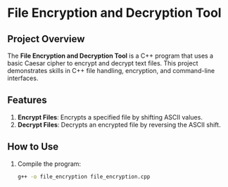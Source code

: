# File Encryption and Decryption Tool

## Project Overview
The **File Encryption and Decryption Tool** is a C++ program that uses a basic Caesar cipher to encrypt and decrypt text files. This project demonstrates skills in C++ file handling, encryption, and command-line interfaces.

## Features
1. **Encrypt Files**: Encrypts a specified file by shifting ASCII values.
2. **Decrypt Files**: Decrypts an encrypted file by reversing the ASCII shift.

## How to Use
1. Compile the program:
   ```bash
   g++ -o file_encryption file_encryption.cpp
